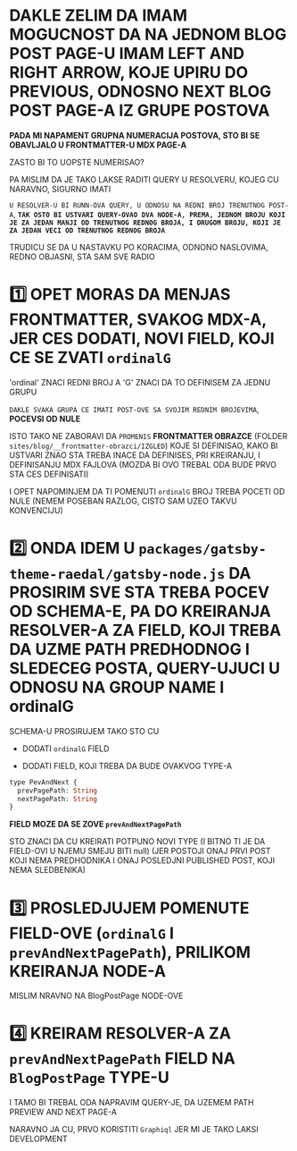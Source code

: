 # DAKLE ZELIM DA IMAM MOGUCNOST DA NA JEDNOM BLOG POST PAGE-U IMAM LEFT AND RIGHT ARROW, KOJE UPIRU DO PREVIOUS, ODNOSNO NEXT BLOG POST PAGE-A IZ GRUPE POSTOVA

**PADA MI NAPAMENT GRUPNA NUMERACIJA POSTOVA, STO BI SE OBAVLJALO U FRONTMATTER-U MDX PAGE-A**

ZASTO BI TO UOPSTE NUMERISAO?

PA MISLIM DA JE TAKO LAKSE RADITI QUERY U RESOLVERU, KOJEG CU NARAVNO, SIGURNO IMATI

`U RESOLVER-U BI RUNN-OVA QUERY, U ODNOSU NA REDNI BROJ TRENUTNOG POST-A`, **`TAK OSTO BI USTVARI QUERY-OVAO DVA NODE-A, PREMA, JEDNOM BROJU KOJI JE ZA JEDAN MANJI OD TRENUTNOG REDNOG BROJA, I DRUGOM BROJU, KOJI JE ZA JEDAN VECI OD TRENUTNOG REDNOG BROJA`**

TRUDICU SE DA U NASTAVKU PO KORACIMA, ODNONO NASLOVIMA, REDNO OBJASNI, STA SAM SVE RADIO

# :one: OPET MORAS DA MENJAS FRONTMATTER, SVAKOG MDX-A, JER CES DODATI, NOVI FIELD, KOJI CE SE ZVATI `ordinalG`

'ordinal' ZNACI REDNI BROJ A 'G' ZNACI DA TO DEFINISEM ZA JEDNU GRUPU

`DAKLE SVAKA GRUPA CE IMATI POST-OVE SA SVOJIM REDNIM BROJEVIMA`, **POCEVSI OD NULE** 

ISTO TAKO NE ZABORAVI DA `PROMENIS` **FRONTMATTER OBRAZCE** (FOLDER `sites/blog/__frontmatter-obrazci/IZGLED`) KOJE SI DEFINISAO, KAKO BI USTVARI ZNAO STA TREBA INACE DA DEFINISES, PRI KREIRANJU, I DEFINISANJU MDX FAJLOVA (MOZDA BI OVO TREBAL ODA BUDE PRVO STA CES DEFINISATI)

I OPET NAPOMINJEM DA TI POMENUTI `ordinalG` BROJ TREBA POCETI OD NULE (NEMEM POSEBAN RAZLOG, CISTO SAM UZEO TAKVU KONVENCIJU)

# :two: ONDA IDEM U `packages/gatsby-theme-raedal/gatsby-node.js` DA PROSIRIM SVE STA TREBA POCEV OD SCHEMA-E, PA DO KREIRANJA RESOLVER-A ZA FIELD, KOJI TREBA DA UZME PATH PREDHODNOG I SLEDECEG POSTA, QUERY-UJUCI U ODNOSU NA GROUP NAME I ordinalG

SCHEMA-U PROSIRUJEM TAKO STO CU

- DODATI `ordinalG` FIELD

- DODATI FIELD, KOJI TREBA DA BUDE OVAKVOG TYPE-A

```php
type PevAndNext {
  prevPagePath: String
  nextPagePath: String
}
```

**FIELD MOZE DA SE ZOVE `prevAndNextPagePath`**

STO ZNACI DA CU KREIRATI POTPUNO NOVI TYPE (I BITNO TI JE DA FIELD-OVI U NJEMU SMEJU BITI null) (JER POSTOJI ONAJ PRVI POST KOJI NEMA PREDHODNIKA I ONAJ POSLEDJNI PUBLISHED POST, KOJI NEMA SLEDBENIKA) 

# :three: PROSLEDJUJEM POMENUTE FIELD-OVE (`ordinalG` I `prevAndNextPagePath`), PRILIKOM KREIRANJA NODE-A

MISLIM NRAVNO NA BlogPostPage NODE-OVE

# :four: KREIRAM RESOLVER-A ZA `prevAndNextPagePath` FIELD NA `BlogPostPage` TYPE-U

I TAMO BI TREBAL ODA NAPRAVIM QUERY-JE, DA UZEMEM PATH PREVIEW AND NEXT PAGE-A

NARAVNO JA CU, PRVO KORISTITI `Graphiql` JER MI JE TAKO LAKSI DEVELOPMENT 
